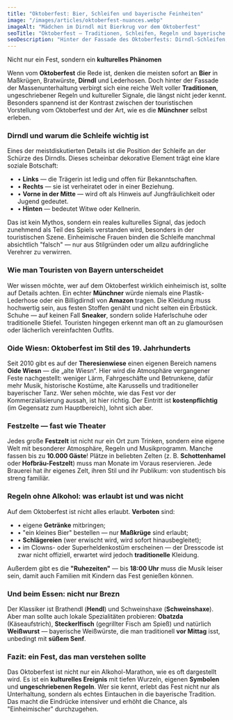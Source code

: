 ```yaml
---
title: "Oktoberfest: Bier, Schleifen und bayerische Feinheiten"
image: "/images/articles/oktoberfest-nuances.webp"
imageAlt: "Mädchen im Dirndl mit Bierkrug vor dem Oktoberfest"
seoTitle: "Oktoberfest — Traditionen, Schleifen, Regeln und bayerische Feinheiten"
seoDescription: "Hinter der Fassade des Oktoberfests: Dirndl-Schleifen, Oide Wiesn, Festzelte und ungeschriebene Regeln in München."
---
```


Nicht nur ein Fest, sondern ein **kulturelles Phänomen**

Wenn vom **Oktoberfest** die Rede ist, denken die meisten sofort an **Bier** in Maßkrügen, Bratwürste, **Dirndl** und Lederhosen. Doch hinter der Fassade der Massenunterhaltung verbirgt sich eine reiche Welt voller **Traditionen**, ungeschriebener Regeln und kultureller Signale, die längst nicht jeder kennt. Besonders spannend ist der Kontrast zwischen der touristischen Vorstellung vom Oktoberfest und der Art, wie es die **Münchner** selbst erleben.

### Dirndl und warum die Schleife wichtig ist

Eines der meistdiskutierten Details ist die Position der Schleife an der Schürze des Dirndls. Dieses scheinbar dekorative Element trägt eine klare soziale Botschaft:

- • **Links** — die Trägerin ist ledig und offen für Bekanntschaften.  
- • **Rechts** — sie ist verheiratet oder in einer Beziehung.  
- • **Vorne in der Mitte** — wird oft als Hinweis auf Jungfräulichkeit oder Jugend gedeutet.  
- • **Hinten** — bedeutet Witwe oder Kellnerin.  

Das ist kein Mythos, sondern ein reales kulturelles Signal, das jedoch zunehmend als Teil des Spiels verstanden wird, besonders in der touristischen Szene. Einheimische Frauen binden die Schleife manchmal absichtlich "falsch" — nur aus Stilgründen oder um allzu aufdringliche Verehrer zu verwirren.

### Wie man Touristen von Bayern unterscheidet

Wer wissen möchte, wer auf dem Oktoberfest wirklich einheimisch ist, sollte auf Details achten. Ein echter **Münchner** würde niemals eine Plastik-Lederhose oder ein Billigdirndl von **Amazon** tragen. Die Kleidung muss hochwertig sein, aus festen Stoffen genäht und nicht selten ein Erbstück. Schuhe — auf keinen Fall **Sneaker**, sondern solide Haferlschuhe oder traditionelle Stiefel. Touristen hingegen erkennt man oft an zu glamourösen oder lächerlich vereinfachten Outfits.

### Oide Wiesn: Oktoberfest im Stil des 19. Jahrhunderts

Seit 2010 gibt es auf der **Theresienwiese** einen eigenen Bereich namens **Oide Wiesn** — die „alte Wiesn“. Hier wird die Atmosphäre vergangener Feste nachgestellt: weniger Lärm, Fahrgeschäfte und Betrunkene, dafür mehr Musik, historische Kostüme, alte Karussells und traditioneller bayerischer Tanz. Wer sehen möchte, wie das Fest vor der Kommerzialisierung aussah, ist hier richtig. Der Eintritt ist **kostenpflichtig** (im Gegensatz zum Hauptbereich), lohnt sich aber.

### Festzelte — fast wie **Theater**

Jedes große **Festzelt** ist nicht nur ein Ort zum Trinken, sondern eine eigene Welt mit besonderer Atmosphäre, Regeln und Musikprogramm. Manche fassen bis zu **10.000 Gäste**! Plätze in beliebten Zelten (z. B. **Schottenhamel** oder **Hofbräu-Festzelt**) muss man Monate im Voraus reservieren. Jede Brauerei hat ihr eigenes Zelt, ihren Stil und ihr Publikum: von studentisch bis streng familiär.

### Regeln ohne Alkohol: was erlaubt ist und was nicht

Auf dem Oktoberfest ist nicht alles erlaubt. **Verboten** sind:  
- • eigene **Getränke** mitbringen;  
- • "ein kleines Bier" bestellen — nur **Maßkrüge** sind erlaubt;  
- • **Schlägereien** (wer erwischt wird, wird sofort hinausbegleitet);  
- • im Clowns- oder Superheldenkostüm erscheinen — der Dresscode ist zwar nicht offiziell, erwartet wird jedoch **traditionelle** Kleidung.  

Außerdem gibt es die **"Ruhezeiten"** — bis **18:00 Uhr** muss die Musik leiser sein, damit auch Familien mit Kindern das Fest genießen können.

### Und beim Essen: nicht nur Brezn

Der Klassiker ist Brathendl (**Hendl**) und Schweinshaxe (**Schweinshaxe**). Aber man sollte auch lokale Spezialitäten probieren: **Obatzda** (Käseaufstrich), **Steckerlfisch** (gegrillter Fisch am Spieß) und natürlich **Weißwurst** — bayerische Weißwürste, die man traditionell **vor Mittag** isst, unbedingt mit **süßem Senf**.

### Fazit: ein Fest, das man verstehen sollte

Das Oktoberfest ist nicht nur ein Alkohol-Marathon, wie es oft dargestellt wird. Es ist ein **kulturelles Ereignis** mit tiefen Wurzeln, eigenen **Symbolen** und **ungeschriebenen Regeln**. Wer sie kennt, erlebt das Fest nicht nur als Unterhaltung, sondern als echtes Eintauchen in die bayerische Tradition. Das macht die Eindrücke intensiver und erhöht die Chance, als "Einheimischer" durchzugehen.

